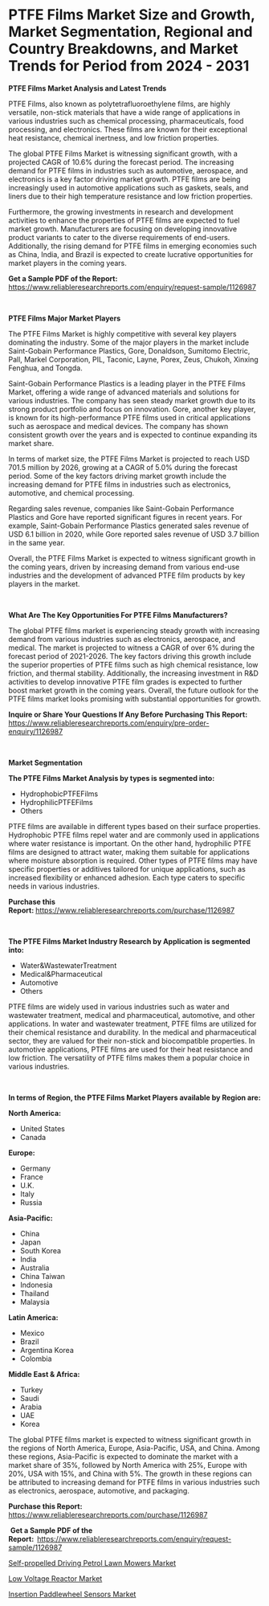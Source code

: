 <p><h1>PTFE Films Market Size and Growth, Market Segmentation, Regional and Country Breakdowns, and Market Trends for Period from 2024 -  2031</h1></p><p><strong>PTFE Films Market Analysis and Latest Trends</strong></p>
<p><p>PTFE Films, also known as polytetrafluoroethylene films, are highly versatile, non-stick materials that have a wide range of applications in various industries such as chemical processing, pharmaceuticals, food processing, and electronics. These films are known for their exceptional heat resistance, chemical inertness, and low friction properties.</p><p>The global PTFE Films Market is witnessing significant growth, with a projected CAGR of 10.6% during the forecast period. The increasing demand for PTFE films in industries such as automotive, aerospace, and electronics is a key factor driving market growth. PTFE films are being increasingly used in automotive applications such as gaskets, seals, and liners due to their high temperature resistance and low friction properties.</p><p>Furthermore, the growing investments in research and development activities to enhance the properties of PTFE films are expected to fuel market growth. Manufacturers are focusing on developing innovative product variants to cater to the diverse requirements of end-users. Additionally, the rising demand for PTFE films in emerging economies such as China, India, and Brazil is expected to create lucrative opportunities for market players in the coming years.</p></p>
<p><strong>Get a Sample PDF of the Report:&nbsp;</strong> <a href="https://www.reliableresearchreports.com/enquiry/request-sample/1126987">https://www.reliableresearchreports.com/enquiry/request-sample/1126987</a></p>
<p>&nbsp;</p>
<p><strong>PTFE Films Major Market Players</strong></p>
<p><p>The PTFE Films Market is highly competitive with several key players dominating the industry. Some of the major players in the market include Saint-Gobain Performance Plastics, Gore, Donaldson, Sumitomo Electric, Pall, Markel Corporation, PIL, Taconic, Layne, Porex, Zeus, Chukoh, Xinxing Fenghua, and Tongda.</p><p>Saint-Gobain Performance Plastics is a leading player in the PTFE Films Market, offering a wide range of advanced materials and solutions for various industries. The company has seen steady market growth due to its strong product portfolio and focus on innovation. Gore, another key player, is known for its high-performance PTFE films used in critical applications such as aerospace and medical devices. The company has shown consistent growth over the years and is expected to continue expanding its market share.</p><p>In terms of market size, the PTFE Films Market is projected to reach USD 701.5 million by 2026, growing at a CAGR of 5.0% during the forecast period. Some of the key factors driving market growth include the increasing demand for PTFE films in industries such as electronics, automotive, and chemical processing.</p><p>Regarding sales revenue, companies like Saint-Gobain Performance Plastics and Gore have reported significant figures in recent years. For example, Saint-Gobain Performance Plastics generated sales revenue of USD 6.1 billion in 2020, while Gore reported sales revenue of USD 3.7 billion in the same year.</p><p>Overall, the PTFE Films Market is expected to witness significant growth in the coming years, driven by increasing demand from various end-use industries and the development of advanced PTFE film products by key players in the market.</p></p>
<p>&nbsp;</p>
<p><strong>What Are The Key Opportunities For PTFE Films Manufacturers?</strong></p>
<p><p>The global PTFE films market is experiencing steady growth with increasing demand from various industries such as electronics, aerospace, and medical. The market is projected to witness a CAGR of over 6% during the forecast period of 2021-2026. The key factors driving this growth include the superior properties of PTFE films such as high chemical resistance, low friction, and thermal stability. Additionally, the increasing investment in R&D activities to develop innovative PTFE film grades is expected to further boost market growth in the coming years. Overall, the future outlook for the PTFE films market looks promising with substantial opportunities for growth.</p></p>
<p><strong>Inquire or Share Your Questions If Any Before Purchasing This Report:</strong> <a href="https://www.reliableresearchreports.com/enquiry/pre-order-enquiry/1126987">https://www.reliableresearchreports.com/enquiry/pre-order-enquiry/1126987</a></p>
<p>&nbsp;</p>
<p><strong>Market Segmentation</strong></p>
<p><strong>The PTFE Films Market Analysis by types is segmented into:</strong></p>
<p><ul><li>HydrophobicPTFEFilms</li><li>HydrophilicPTFEFilms</li><li>Others</li></ul></p>
<p><p>PTFE films are available in different types based on their surface properties. Hydrophobic PTFE films repel water and are commonly used in applications where water resistance is important. On the other hand, hydrophilic PTFE films are designed to attract water, making them suitable for applications where moisture absorption is required. Other types of PTFE films may have specific properties or additives tailored for unique applications, such as increased flexibility or enhanced adhesion. Each type caters to specific needs in various industries.</p></p>
<p><strong>Purchase this Report:&nbsp;</strong><a href="https://www.reliableresearchreports.com/purchase/1126987">https://www.reliableresearchreports.com/purchase/1126987</a></p>
<p>&nbsp;</p>
<p><strong>The PTFE Films Market Industry Research by Application is segmented into:</strong></p>
<p><ul><li>Water&WastewaterTreatment</li><li>Medical&Pharmaceutical</li><li>Automotive</li><li>Others</li></ul></p>
<p><p>PTFE films are widely used in various industries such as water and wastewater treatment, medical and pharmaceutical, automotive, and other applications. In water and wastewater treatment, PTFE films are utilized for their chemical resistance and durability. In the medical and pharmaceutical sector, they are valued for their non-stick and biocompatible properties. In automotive applications, PTFE films are used for their heat resistance and low friction. The versatility of PTFE films makes them a popular choice in various industries.</p></p>
<p>&nbsp;</p>
<p><strong>In terms of Region, the PTFE Films Market Players available by Region are:</strong></p>
<p>
    <p> <strong> North America: </strong>
        <ul>
            <li>United States</li>
            <li>Canada</li>
        </ul>
        </p> 
    <p> <strong> Europe: </strong>
        <ul>
            <li>Germany</li>
            <li>France</li>
            <li>U.K.</li>
            <li>Italy</li>
            <li>Russia</li>
        </ul>
        </p> 
    <p> <strong> Asia-Pacific: </strong>
        <ul>
            <li>China</li>
            <li>Japan</li>
            <li>South Korea</li>
            <li>India</li>
            <li>Australia</li>
            <li>China Taiwan</li>
            <li>Indonesia</li>
            <li>Thailand</li>
            <li>Malaysia</li>
        </ul>
        </p> 
    <p> <strong> Latin America: </strong>
        <ul>
            <li>Mexico</li>
            <li>Brazil</li>
            <li>Argentina Korea</li>
            <li>Colombia</li>
        </ul>
        </p> 
    <p> <strong> Middle East & Africa: </strong>
        <ul>
            <li>Turkey</li>
            <li>Saudi</li>
            <li>Arabia</li>
            <li>UAE</li>
            <li>Korea</li>
        </ul>
    </p>
    </p>
<p><p>The global PTFE films market is expected to witness significant growth in the regions of North America, Europe, Asia-Pacific, USA, and China. Among these regions, Asia-Pacific is expected to dominate the market with a market share of 35%, followed by North America with 25%, Europe with 20%, USA with 15%, and China with 5%. The growth in these regions can be attributed to increasing demand for PTFE films in various industries such as electronics, aerospace, automotive, and packaging.</p></p>
<p><strong>Purchase this Report: </strong><a href="https://www.reliableresearchreports.com/purchase/1126987">https://www.reliableresearchreports.com/purchase/1126987</a></p>
<p>&nbsp;<strong>Get a Sample PDF of the Report:&nbsp;&nbsp;</strong><a href="https://www.reliableresearchreports.com/enquiry/request-sample/1126987">https://www.reliableresearchreports.com/enquiry/request-sample/1126987</a></p>
<p><strong></strong></p>
<p><p><a href="https://view.publitas.com/reportprime-1/self-propelled-driving-petrol-lawn-mowers-market-share-market-new-trends-analysis-report-by-type-by-application-by-end-use-by-region-and-segment-forecasts-2023-2030/">Self-propelled Driving Petrol Lawn Mowers Market</a></p><p><a href="https://view.publitas.com/reportprime-1/low-voltage-reactor-market-research-report-provides-critical-insights-that-can-help-shape-business-development-and-investment-strategies/">Low Voltage Reactor Market</a></p><p><a href="https://view.publitas.com/reportprime-1/insertion-paddlewheel-sensors-market-provides-detailed-segmentation-of-this-market-based-on-type-application-and-region-and-forecast-for-the-period-from-2023-2030/">Insertion Paddlewheel Sensors Market</a></p></p>